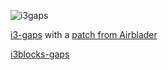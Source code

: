 ![i3gaps](http://i.imgur.com/VOffiTs.png)

[i3-gaps](https://github.com/Airblader/i3) with a [patch from Airblader](https://gist.github.com/Airblader/72d6a03d05c111d33ad4)

[i3blocks-gaps](https://github.com/Airblader/i3blocks-gaps)
